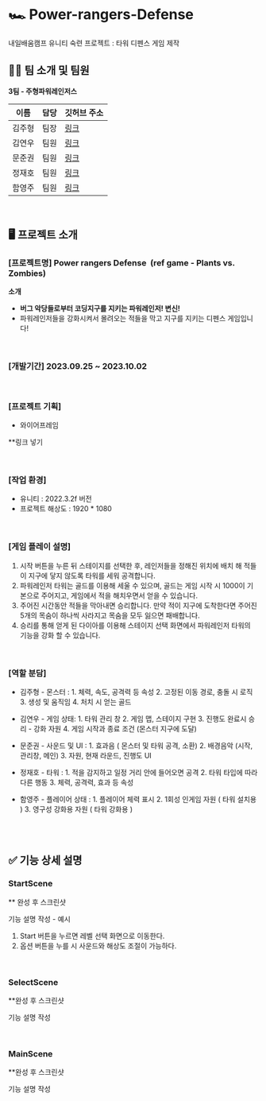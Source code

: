 # 🏎 Power-rangers-Defense
 내일배움캠프 유니티 숙련 프로젝트 : 타워 디펜스 게임 제작 
<br/>

## 🧑‍💻 팀 소개 및 팀원

**3팀 - 주형파워레인저스**

|이름|담당|깃허브 주소|
|------|---|------|
|김주형|팀장|[링크](https://github.com/kjuhyung)|
|김연우|팀원|[링크](https://github.com/kimyeonwoo1234)|
|문준권|팀원|[링크](https://github.com/MoonJunkwon?tab=repositories)|
|정재호|팀원|[링크](https://github.com/Jaero0)|
|함영주|팀원|[링크](https://github.com/HamYoungjoo)|

<br/>

## 🖥 프로젝트 소개 
### [프로젝트명]  Power rangers Defense  (ref game - Plants vs. Zombies) 
**소개**
- **버그 악당들로부터 코딩지구를 지키는 파워레인저! 변신!**  
- 파워레인저들을 강화시켜서 몰려오는 적들을 막고 지구를 지키는 디펜스 게임입니다!
<br/>

### [개발기간] 2023.09.25 ~ 2023.10.02
<br/>

### [프로젝트 기획]
- 와이어프레임


**링크 넣기 



<br/>


### [작업 환경]
- 유니티 : 2022.3.2f 버전
- 프로젝트 해상도 : 1920 * 1080
<br/>

### [게임 플레이 설명]
1. 시작 버튼을 누른 뒤 스테이지를 선택한 후, 레인저들을 정해진 위치에 배치 해 적들이 지구에 닿지 않도록 타워를 세워 공격합니다.
2. 파워레인저 타워는 골드를 이용해 세울 수 있으며, 골드는 게임 시작 시 1000이 기본으로 주어지고, 게임에서 적을 해치우면서 얻을 수 있습니다.
3. 주어진 시간동안 적들을 막아내면 승리합니다. 만약 적이 지구에 도착한다면 주어진 5개의 목숨이 하나씩 사라지고 목숨을 모두 잃으면 패배합니다.
4. 승리를 통해 얻게 된 다이아를 이용해 스테이지 선택 화면에서 파워레인저 타워의 기능을 강화 할 수 있습니다. 
<br/>

### [역할 분담]

- 김주형 - 몬스터 :
        1. 체력, 속도, 공격력 등 속성
        2. 고정된 이동 경로, 충돌 시 로직
        3. 생성 및 움직임
        4.  처치 시 얻는 골드
  
- 김연우 - 게임 상태:
        1. 타워 관리 창
        2. 게임 맵, 스테이지 구현
        3. 진행도 완료시 승리 - 강화 자원 
        4. 게임 시작과 종료 조건 (몬스터 지구에 도달)

- 문준권 - 사운드 및 UI : 
        1. 효과음 ( 몬스터 및 타워 공격, 소환)
        2. 배경음악 (시작, 관리창, 메인)
        3. 자원, 현재 라운드, 진행도 UI
  
- 정재호 - 타워 :
        1. 적을 감지하고 일정 거리 안에 들어오면 공격
        2. 타워 타입에 따라 다른 행동
        3.  체력, 공격력, 효과 등 속성
  
- 함영주 - 플레이어 상태 :
        1. 플레이어 체력 표시
        2. 1회성 인게임 자원 ( 타워 설치용 )
        3. 영구성 강화용 자원 ( 타워 강화용 )
  

  

 <br/>
 

<br/>

## ✅ 기능 상세 설명 

### StartScene
** 완성 후 스크린샷 

기능 설명 작성 - 예시 
1. Start 버튼을 누르면 레벨 선택 화면으로 이동한다.
2. 옵션 버튼을 누를 시 사운드와 해상도 조절이 가능하다. 
<br/>

### SelectScene
**완성 후 스크린샷

기능 설명 작성

<br/>

### MainScene
**완성 후 스크린샷

기능 설명 작성 


<br/>












